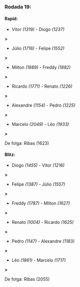 ### Rodada 19:

#### Rapid:

* Vitor *(1319)*     -     Diogo *(1237)*

 **>** 
* Júlio *(1716)*     -     Felipe *(1552)*

 **>** 
* Milton *(1889)*     -     Freddy *(1882)*

 **>** 
* Ricardo *(1771)*     -     Renato *(1226)*

 **>** 
* Alexandre *(1154)*     -     Pedro *(1225)*

 **>** 
* Marcelo *(2049)*     -     Léo *(1933)*

 **>** 

De folga: Ribas (1623)

#### Blitz:

* Diogo *(1455)*     -     Vitor *(1216)*

 **>** 
* Felipe *(1387)*     -     Júlio *(1557)*

 **>** 
* Freddy *(1787)*     -     Milton *(1627)*

 **>** 
* Renato *(1004)*     -     Ricardo *(1625)*

 **>** 
* Pedro *(1147)*     -     Alexandre *(1183)*

 **>** 
* Léo *(1861)*     -     Marcelo *(1717)*

 **>** 

De folga: Ribas (2055)

